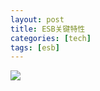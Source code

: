 ```yaml
---
layout: post
title: ESB关键特性
categories: [tech]
tags: [esb]
---
```


![](http://p.blog.csdn.net/images/p_blog_csdn_net/cissyring/%E6%80%BB%E7%BA%BF%E5%85%B3%E9%94%AE%E7%89%B9%E6%80%A7.gif)
